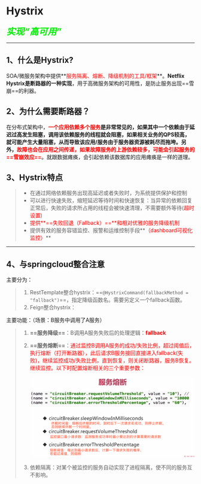 # Hystrix

***<font color='gree' size=5>实现“高可用”</font>***

------



## 1、什么是Hystrix?

SOA/微服务架构中提供**<font color='red'>服务隔离、熔断、降级机制的工具/框架</font>**。**Netflix Hystrix是断路器的一种实现**，用于高微服务架构的可用性，是防止服务出现==雪崩==的利器。



## 2、为什么需要断路器？

在分布式架构中，**<font color='red'>一个应用依赖多个服务</font>**是非常常见的，如果其中一个依赖由于延迟过高发生阻塞，调用该依赖服务的线程就会阻塞，如果相关业务的QPS较高，就可能产生大量阻塞，从而导致该应用/服务由于服务器资源被耗尽而拖垮。另外，**<font color='red'>故障也会在应用之间传递，如果故障服务的上游依赖较多，可能会引起服务的==雪崩效应==</font>**。就跟数据瘫痪，会引起依赖该数据库的应用瘫痪是一样的道理。



## 3、Hystrix特点



> - 在通过网络依赖服务出现高延迟或者失败时，为系统提供保护和控制
> - 可以进行快速失败，缩短延迟等待时间和快速恢复：当异常的依赖回复正常后，失败的请求所占用的线程会被快速清理，不需要额外等待(<font color='red'>超时设置</font>)
> - <font color='red'>提供**==失败回退（Fallback）==**和相对优雅的服务降级机制</font>
> - 提供有效的服务容错监控、报警和运维控制手段**<font color='red'>（dashboard可视化监控）</font>**

------



## 4、与springcloud整合注意

主要分为：

> 1. RestTemplate整合hystrix：==`@HystrixCommand(fallbackMethod = "fallback")`==，指定降级函数名。需要另定义一个fallback函数。
> 2. Feign整合hystrix：



主要功能：（场景：B服务中调用了A服务）

> 1. **==服务降级==**：B调用A服务失败后的处理逻辑：<font color='red'>**fallback**</font>
>
> 2. **==服务熔断==**：<font color='red'>通过监控B调用A服务的成功/失败比例，超过阈值后，执行熔断（打开断路器），此后请求B服务接回直接进入fallback(失败)，继续监控成功/失败比例，直到恢复，则关闭断路器，服务B恢复。继续监控。以下时配置熔断相关的三个重要参数：</font>
>
>    ![image-20200109150602588](../PicSource/image-20200109150602588.png)
>
> 3. 依赖隔离：对某个被监控的服务自动实现了进程隔离，使不同的服务互不影响。